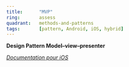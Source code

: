 ```yaml
---
title:      "MVP"
ring:       assess
quadrant:   methods-and-patterns
tags:       [pattern, Android, iOS, hybrid]
---
```


<p><b>Design Pattern Model–view–presenter</b></p>
<em><a href="https://saad-eloulladi.medium.com/ios-swift-mvp-architecture-pattern-a2b0c2d310a3">Documentation pour iOS</a></em>